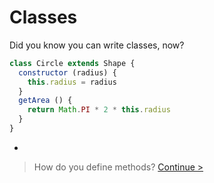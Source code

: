 # Classes

Did you know you can write classes, now?

```js
class Circle extends Shape {
  constructor (radius) {
    this.radius = radius
  }
  getArea () {
    return Math.PI * 2 * this.radius
  }
}
```

-

> How do you define methods? [Continue >](methods.md)
